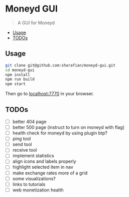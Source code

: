 # Moneyd GUI
> A GUI for Moneyd

- [Usage](#usage)
- [TODOs](#todos)

## Usage

```sh
git clone git@github.com:sharafian/moneyd-gui.git
cd moneyd-gui
npm install
npm run build
npm start
```

Then go to [localhost:7770](http://localhost:7770) in your browser.

## TODOs

- [ ] better 404 page
- [ ] better 500 page (instruct to turn on moneyd with flag)
- [ ] health check for moneyd by using plugin btp?
- [ ] ping tool
- [ ] send tool
- [ ] receive tool
- [ ] implement statistics
- [ ] align icons and labels properly
- [ ] highlight selected item in nav
- [ ] make exchange rates more of a grid
- [ ] some visualizations?
- [ ] links to tutorials
- [ ] web monetization health
